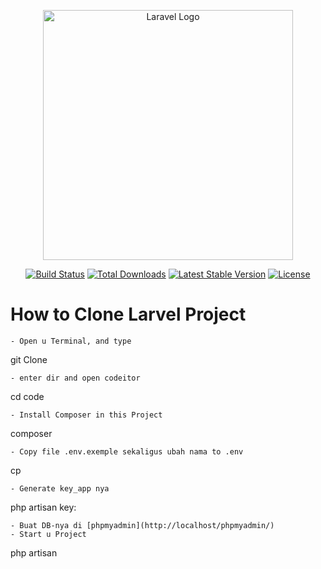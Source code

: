 <p align="center"><a href="https://laravel.com" target="_blank"><img src="https://raw.githubusercontent.com/laravel/art/master/logo-lockup/5%20SVG/2%20CMYK/1%20Full%20Color/laravel-logolockup-cmyk-red.svg" width="400" alt="Laravel Logo"></a></p>

<p align="center">
<a href="https://travis-ci.org/laravel/framework"><img src="https://travis-ci.org/laravel/framework.svg" alt="Build Status"></a>
<a href="https://packagist.org/packages/laravel/framework"><img src="https://img.shields.io/packagist/dt/laravel/framework" alt="Total Downloads"></a>
<a href="https://packagist.org/packages/laravel/framework"><img src="https://img.shields.io/packagist/v/laravel/framework" alt="Latest Stable Version"></a>
<a href="https://packagist.org/packages/laravel/framework"><img src="https://img.shields.io/packagist/l/laravel/framework" alt="License"></a>
</p>

# How to Clone Larvel Project

```
- Open u Terminal, and type
```
git Clone 
```
- enter dir and open codeitor
```
cd
code 
```
- Install Composer in this Project
```
composer 
```
- Copy file .env.exemple sekaligus ubah nama to .env
```
cp
```
- Generate key_app nya
```
php artisan key:
```
- Buat DB-nya di [phpmyadmin](http://localhost/phpmyadmin/)
- Start u Project
```
php artisan
```


